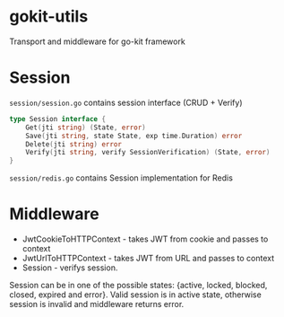 # gokit-utils
Transport and middleware for go-kit framework

# Session
`session/session.go` contains session interface (CRUD + Verify)

```go
type Session interface {
	Get(jti string) (State, error)
	Save(jti string, state State, exp time.Duration) error
	Delete(jti string) error
	Verify(jti string, verify SessionVerification) (State, error)
}
```


`session/redis.go` contains Session implementation for Redis

# Middleware
- JwtCookieToHTTPContext - takes JWT from cookie and passes to context
- JwtUrlToHTTPContext - takes JWT from URL and passes to context
- Session - verifys session. 

Session can be in one of the possible states: {active, locked, blocked, closed, expired and error}.
Valid session is in active state, otherwise session is invalid and middleware returns error.
